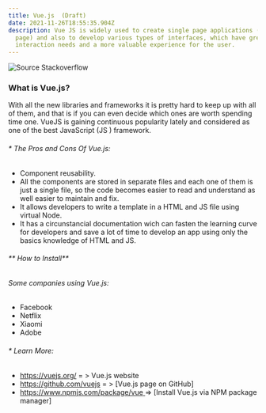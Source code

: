 ```yaml
---
title: Vue.js  (Draft)
date: 2021-11-26T18:55:35.904Z
description: Vue JS is widely used to create single page applications (single
  page) and also to develop various types of interfaces, which have greater
  interaction needs and a more valuable experience for the user.
---
```

![Source Stackoverflow](/images/vue-stackoverflow-image.jpeg "Most Loved Frameworks in 2019")

### **What is Vue.js?**

With all the new libraries and frameworks it is pretty hard to keep up with all of them, and that is if you can even decide which ones are worth spending time one. VueJS is gaining continuous popularity lately and considered as one of the best JavaScript (JS ) framework.

###### \* The Pros and Cons Of Vue.js:

* Component reusability.
* All the components are stored in separate files and each one of them is just a single file, so the code becomes easier to read and understand as well easier to maintain and fix.
* It allows developers to write a template in a HTML and  JS file using virtual Node.
* It has a circunstancial documentation wich can fasten the learning curve for developers and save a lot of time to develop an app using only the basics knowledge of HTML and JS.

###### \*\* How to Install\*\*

###### Some companies using Vue.js:

* Facebook
* Netflix
* Xiaomi
* Adobe

###### \* Learn More:

* <https://vuejs.org/>   = > Vue.js website
* <https://github.com/vuejs>   = > \[Vue.js page on GitHub]
* [https://www.npmjs.com/package/vue ](https://www.npmjs.com/package/vue)  => \[Install Vue.js via NPM package manager]